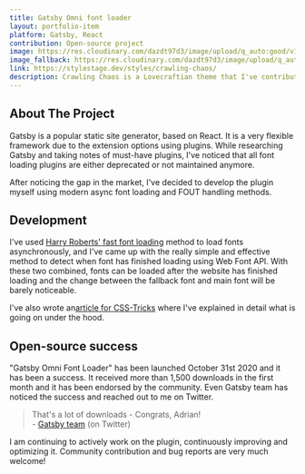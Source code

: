 ```yaml
---
title: Gatsby Omni font loader
layout: portfolio-item
platform: Gatsby, React
contribution: Open-source project
image: https://res.cloudinary.com/dazdt97d3/image/upload/q_auto:good/v1606582324/work/gatsby-font-loader-1.webp
image_fallback: https://res.cloudinary.com/dazdt97d3/image/upload/q_auto:good/v1606582324/work/gatsby-font-loader-1.jpg
link: https://stylestage.dev/styles/crawling-chaos/
description: Crawling Chaos is a Lovecraftian theme that I've contributed to Style Stage - a website that showcases the best and most creative frontend themes designed by the developer community.
---
```


<article class="block block--text">
<div class="project__headingWrapper">
<h2 class="title--secondary project__heading">About The Project</h2>
</div>

<p>Gatsby is a popular static site generator, based on React. It is a very flexible framework due to the extension options using plugins. While researching Gatsby and taking notes of must-have plugins, I've noticed that all font loading plugins are either deprecated or not maintained anymore.</p>

<p>After noticing the gap in the market, I've decided to develop the plugin myself using modern async font loading and FOUT handling methods.</p>
</article>

<article class="block block--text">
<div class="project__headingWrapper">
<h2 class="title--secondary project__heading">Development</h2>
</div>

<p>I've used <a href="https://csswizardry.com/2020/05/the-fastest-google-fonts/" target="_blank" rel="noopener noreferrer">Harry Roberts' fast font loading</a> method to load fonts asynchronously, and I've came up with the really simple and effective method to detect when font has finished loading using Web Font API. With these two combined, fonts can be loaded after the website has finished loading and the change between the fallback font and main font will be barely noticeable.</p>

<p>I've also wrote an<a href="https://css-tricks.com/how-to-load-fonts-in-a-way-that-fights-fout-and-makes-lighthouse-happy/" target="_blank" rel="noopener noreferrer">article for CSS-Tricks</a> where I've explained in detail what is going on under the hood.</p>
</article>

<article class="block block--text">
<div class="project__headingWrapper">
<h2 class="title--secondary project__heading">Open-source success</h2>
</div>

<p>"Gatsby Omni Font Loader" has been launched October 31st 2020 and it has been a success. It received more than 1,500 downloads in the first month and it has been endorsed by the community. Even Gatsby team has noticed the success and reached out to me on Twitter.</p>


</article>

<blockquote class="blockquote--default blockquote block">
<div class="blockquote__wrapper">
<div class="blockquote__text blockquote__text--default">That's a lot of downloads - Congrats, Adrian! </div>
<div class="blockquote__author blockquote__author--default">- <a target="_blank" rel="noopener noreferrer" href="https://twitter.com/GatsbyJS/status/1332323668538626051">Gatsby team</a> (on Twitter)</div>
</div>
</blockquote>

<article class="block block--text">
<div class="project__headingWrapper">
</div>

<p>I am continuing to actively work on the plugin, continuously improving and optimizing it. Community contribution and bug reports are very much welcome!</p>


</article>